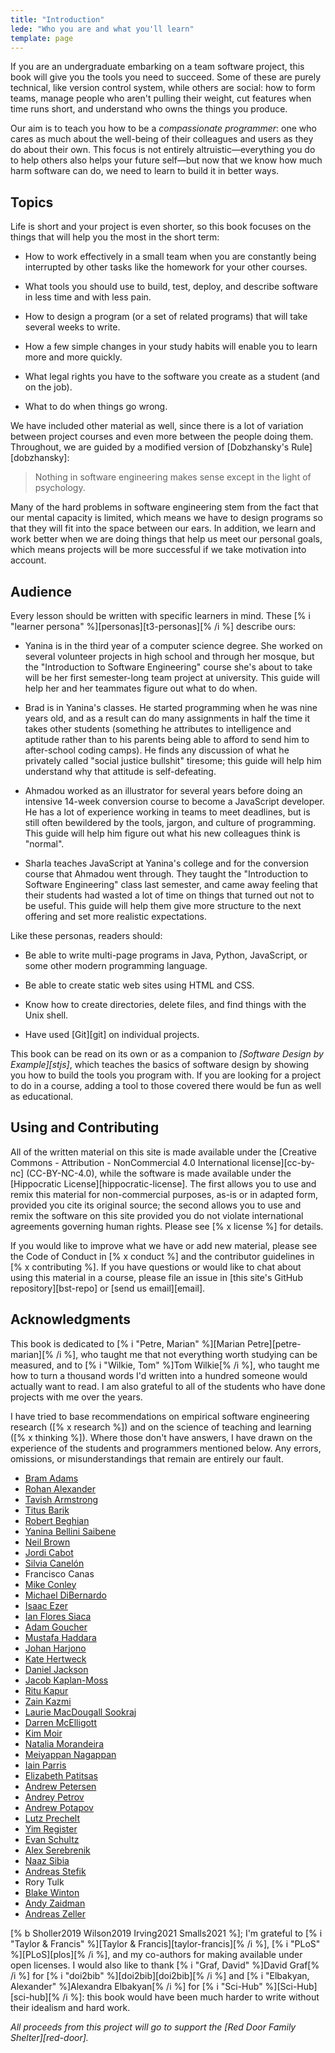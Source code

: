 ```yaml
---
title: "Introduction"
lede: "Who you are and what you'll learn"
template: page
---
```


If you are an undergraduate embarking on a team software project,
this book will give you the tools you need to succeed.
Some of these are purely technical,
like version control system,
while others are social:
how to form teams,
manage people who aren't pulling their weight,
cut features when time runs short,
and understand who owns the things you produce.

Our aim is to teach you how to be a *compassionate programmer*:
one who cares as much about the well-being of their colleagues and users
as they do about their own.
This focus is not entirely altruistic—everything you do to help others
also helps your future self—but now that we know how much harm software can do,
we need to learn to build it in better ways.

## Topics

Life is short and your project is even shorter,
so this book focuses on
the things that will help you the most in the short term:

-   How to work effectively in a small team
    when you are constantly being interrupted by other tasks
    like the homework for your other courses.

-   What tools you should use to build, test, deploy, and describe software
    in less time and with less pain.

-   How to design a program (or a set of related programs)
    that will take several weeks to write.

-   How a few simple changes in your study habits
    will enable you to learn more and more quickly.

-   What legal rights you have to the software you create as a student
    (and on the job).

-   What to do when things go wrong.

We have included other material as well,
since there is a lot of variation between project courses
and even more between the people doing them.
Throughout,
we are guided by a modified version of [Dobzhansky's Rule][dobzhansky]:

> Nothing in software engineering makes sense except in the light of psychology.

Many of the hard problems in software engineering stem from the fact that
our mental capacity is limited,
which means we have to design programs so that they will fit into the space between our ears.
In addition,
we learn and work better when we are doing things that help us meet our personal goals,
which means projects will be more successful if we take motivation into account.

## Audience

Every lesson should be written with specific learners in mind.
These [% i "learner persona" %][personas][t3-personas][% /i %] describe ours:

-   Yanina is in the third year of a computer science degree.
    She worked on several volunteer projects in high school and through her mosque,
    but the "Introduction to Software Engineering" course she's about to take
    will be her first semester-long team project at university.
    This guide will help her and her teammates figure out what to do when.

-   Brad is in Yanina's classes.
    He started programming when he was nine years old,
    and as a result can do many assignments in half the time it takes other students
    (something he attributes to intelligence and aptitude
    rather than to his parents being able to afford to send him to after-school coding camps).
    He finds any discussion of what he privately called "social justice bullshit" tiresome;
    this guide will help him understand why that attitude is self-defeating.

-   Ahmadou worked as an illustrator for several years
    before doing an intensive 14-week conversion course to become a JavaScript developer.
    He has a lot of experience working in teams to meet deadlines,
    but is still often bewildered by the tools, jargon, and culture of programming.
    This guide will help him figure out what his new colleagues think is "normal".

-   Sharla teaches JavaScript at Yanina's college
    and for the conversion course that Ahmadou went through.
    They taught the "Introduction to Software Engineering" class last semester,
    and came away feeling that their students had wasted a lot of time
    on things that turned out not to be useful.
    This guide will help them give more structure to the next offering
    and set more realistic expectations.

Like these personas, readers should:

-   Be able to write multi-page programs in Java, Python, JavaScript,
    or some other modern programming language.

-   Be able to create static web sites using HTML and CSS.

-   Know how to create directories, delete files, and find things with the Unix shell.

-   Have used [Git][git] on individual projects.

This book can be read on its own or as a companion to *[Software Design by Example][stjs]*,
which teaches the basics of software design
by showing you how to build the tools you program with.
If you are looking for a project to do in a course,
adding a tool to those covered there would be fun as well as educational.

## Using and Contributing

All of the written material on this site is made available
under the [Creative Commons - Attribution - NonCommercial 4.0 International license][cc-by-nc]
(CC-BY-NC-4.0),
while the software is made available under the [Hippocratic License][hippocratic-license].
The first allows you to use and remix this material for non-commercial purposes,
as-is or in adapted form,
provided you cite its original source;
the second allows you to use and remix the software on this site
provided you do not violate international agreements governing human rights.
Please see [% x license %] for details.

If you would like to improve what we have or add new material,
please see the Code of Conduct in [% x conduct %]
and the contributor guidelines in [% x contributing %].
If you have questions or would like to chat about using this material in a course,
please file an issue in [this site's GitHub repository][bst-repo] or [send us email][email].

## Acknowledgments

This book is dedicated to [% i "Petre, Marian" %][Marian Petre][petre-marian][% /i %],
who taught me that not everything worth studying can be measured,
and to [% i "Wilkie, Tom" %]Tom Wilkie[% /i %],
who taught me how to turn a thousand words I'd written into a hundred someone would actually want to read.
I am also grateful to all of the students who have done projects with me over the years.

I have tried to base recommendations on empirical software engineering research ([% x research %])
and on the science of teaching and learning ([% x thinking %]).
Where those don't have answers,
I have drawn on the experience of the students and programmers mentioned below.
Any errors, omissions, or misunderstandings that remain are entirely our fault.

- [Bram Adams](https://mcis.cs.queensu.ca/bram.html)
- [Rohan Alexander](https://rohanalexander.com/)
- [Tavish Armstrong](http://tavisharmstrong.com/)
- [Titus Barik](https://www.barik.net/)
- [Robert Beghian](http://www.vasken.ca/)
- [Yanina Bellini Saibene](https://yabellini.netlify.app/)
- [Neil Brown](https://twistedsquare.com/)
- [Jordi Cabot](https://jordicabot.com/)
- [Silvia Canelón](https://silvia.rbind.io/)
- Francisco Canas
- [Mike Conley](https://mikeconley.ca/)
- [Michael DiBernardo](https://mikedebo.com/)
- [Isaac Ezer](http://www.isaacezer.com/)
- [Ian Flores Siaca](https://ianfs.dev/)
- [Adam Goucher](https://adam.goucher.ca/)
- [Mustafa Haddara](https://twitter.com/MustafaHaddara/)
- [Johan Harjono](http://johanharjono.com/)
- [Kate Hertweck](https://katehertweck.com/)
- [Daniel Jackson](https://people.csail.mit.edu/dnj/)
- [Jacob Kaplan-Moss](https://jacobian.org/)
- [Ritu Kapur](https://sites.google.com/view/ritu-kapur)
- [Zain Kazmi](https://zainhkazmi.github.io/)
- [Laurie MacDougall Sookraj](https://www.linkedin.com/in/lauriemacdougallsookraj/)
- [Darren McElligott](https://www.linkedin.com/in/darren-mcelligott-07689473/)
- [Kim Moir](https://kimmoir.blog/)
- [Natalia Morandeira](https://nmorandeira.netlify.app/)
- [Meiyappan Nagappan](https://cs.uwaterloo.ca/~m2nagapp/)
- [Iain Parris](https://parris.org/)
- [Elizabeth Patitsas](https://patitsas.github.io/)
- [Andrew Petersen](https://utmandrew.bitbucket.io/)
- [Andrey Petrov](https://shazow.net/)
- [Andrew Potapov](https://www.andrewpotapov.com/)
- [Lutz Prechelt](http://www.mi.fu-berlin.de/w/Main/LutzPrechelt)
- [Yim Register](https://students.washington.edu/yreg/)
- [Evan Schultz](https://evanjustevan.com/)
- [Alex Serebrenik](https://www.win.tue.nl/~aserebre/)
- [Naaz Sibia](https://www.linkedin.com/in/naaz-sibia/)
- [Andreas Stefik](https://web.cs.unlv.edu/stefika/)
- Rory Tulk
- [Blake Winton](https://bwinton.latte.ca/)
- [Andy Zaidman](https://azaidman.github.io/)
- [Andreas Zeller](https://andreas-zeller.info/)

[% b Sholler2019 Wilson2019 Irving2021 Smalls2021 %];
I'm grateful to [% i "Taylor & Francis" %][Taylor & Francis][taylor-francis][% /i %],
[% i "PLoS" %][PLoS][plos][% /i %],
and my co-authors for making available under open licenses.
I would also like to thank [% i "Graf, David" %]David Graf[% /i %] for [% i "doi2bib" %][doi2bib][doi2bib][% /i %]
and [% i "Elbakyan, Alexander" %]Alexandra Elbakyan[% /i %] for [% i "Sci-Hub" %][Sci-Hub][sci-hub][% /i %]:
this book would have been much harder to write without their idealism and hard work.

*All proceeds from this project will go to support the [Red Door Family Shelter][red-door].*
